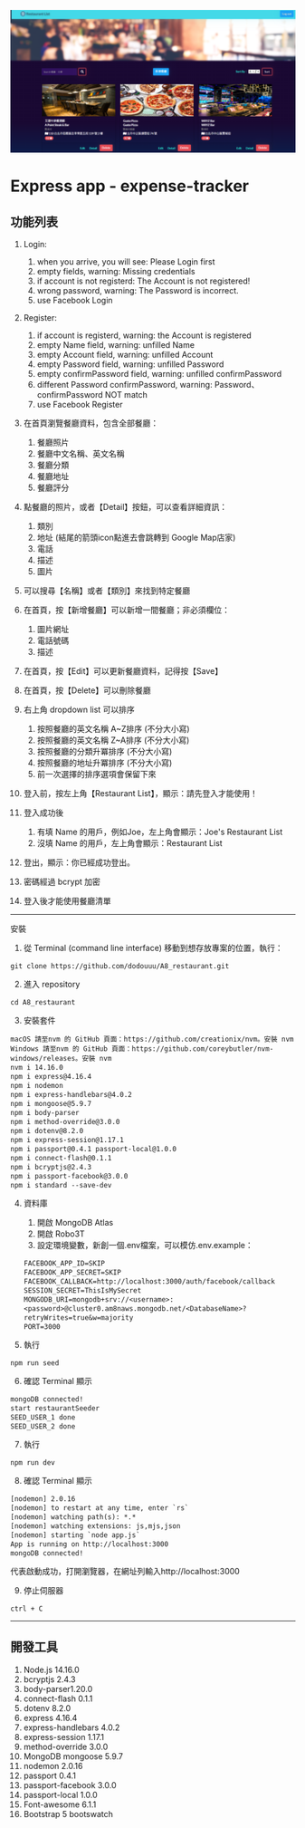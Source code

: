 ![cover](https://raw.githubusercontent.com/dodouuu/pictures/main/semester3_A1%20v2.png)
# Express app - expense-tracker

## 功能列表

1. Login:
	1. when you arrive, you will see: Please Login first
	2. empty fields, warning: Missing credentials
	3. if account is not registerd: The Account is not registered!
	4. wrong password, warning: The Password is incorrect.
	5. use Facebook Login

2. Register:
	1. if account is registerd, warning: the Account is registered
	2. empty Name field, warning: unfilled Name
	3. empty Account field, warning: unfilled Account
	4. empty Password field, warning: unfilled Password
	5. empty confirmPassword field, warning: unfilled confirmPassword
	6. different Password confirmPassword, warning: Password、confirmPassword NOT match
	7. use Facebook Register

2. 在首頁瀏覽餐廳資料，包含全部餐廳：
    1. 餐廳照片
    2. 餐廳中文名稱、英文名稱
    3. 餐廳分類
	4. 餐廳地址
    5. 餐廳評分
2. 點餐廳的照片，或者【Detail】按鈕，可以查看詳細資訊：
    1. 類別
    2. 地址 (結尾的箭頭icon點進去會跳轉到 Google Map店家)
    3. 電話
    4. 描述
    5. 圖片
3. 可以搜尋【名稱】或者【類別】來找到特定餐廳
4. 在首頁，按【新增餐廳】可以新增一間餐廳；非必須欄位：
	1. 圖片網址
	2. 電話號碼
	3. 描述
5. 在首頁，按【Edit】可以更新餐廳資料，記得按【Save】
6. 在首頁，按【Delete】可以刪除餐廳
7. 右上角 dropdown list 可以排序
	1. 按照餐廳的英文名稱 A~Z排序 (不分大小寫)
	2. 按照餐廳的英文名稱 Z~A排序 (不分大小寫)
	3. 按照餐廳的分類升冪排序 (不分大小寫)
	4. 按照餐廳的地址升冪排序 (不分大小寫)
	5. 前一次選擇的排序選項會保留下來
8. 登入前，按左上角【Restaurant List】，顯示：請先登入才能使用！

11. 登入成功後
	1. 有填 Name 的用戶，例如Joe，左上角會顯示：Joe's Restaurant List
	2. 沒填 Name 的用戶，左上角會顯示：Restaurant List
12. 登出，顯示：你已經成功登出。
13. 密碼經過 bcrypt 加密
14. 登入後才能使用餐廳清單
---
安裝
1. 從 Terminal (command line interface) 移動到想存放專案的位置，執行：
```
git clone https://github.com/dodouuu/A8_restaurant.git
```
2. 進入 repository 
```
cd A8_restaurant
```
3. 安裝套件
```
macOS 請至nvm 的 GitHub 頁面：https://github.com/creationix/nvm。安裝 nvm
Windows 請至nvm 的 GitHub 頁面：https://github.com/coreybutler/nvm-windows/releases。安裝 nvm
nvm i 14.16.0
npm i express@4.16.4
npm i nodemon
npm i express-handlebars@4.0.2
npm i mongoose@5.9.7
npm i body-parser
npm i method-override@3.0.0
npm i dotenv@8.2.0
npm i express-session@1.17.1
npm i passport@0.4.1 passport-local@1.0.0
npm i connect-flash@0.1.1
npm i bcryptjs@2.4.3
npm i passport-facebook@3.0.0
npm i standard --save-dev
```
4. 資料庫
    1. 開啟 MongoDB Atlas
    2. 開啟 Robo3T 
    3. 設定環境變數，新創一個.env檔案，可以模仿.env.example：
    ```
    FACEBOOK_APP_ID=SKIP
	FACEBOOK_APP_SECRET=SKIP
	FACEBOOK_CALLBACK=http://localhost:3000/auth/facebook/callback
	SESSION_SECRET=ThisIsMySecret
	MONGODB_URI=mongodb+srv://<username>:<password>@cluster0.am8naws.mongodb.net/<DatabaseName>?retryWrites=true&w=majority
	PORT=3000
    ```

5. 執行
```
npm run seed
```
6. 確認 Terminal 顯示
```
mongoDB connected!
start restaurantSeeder
SEED_USER_1 done
SEED_USER_2 done
```
7. 執行
```
npm run dev
```
8. 確認 Terminal 顯示
```
[nodemon] 2.0.16
[nodemon] to restart at any time, enter `rs`
[nodemon] watching path(s): *.*
[nodemon] watching extensions: js,mjs,json
[nodemon] starting `node app.js`
App is running on http://localhost:3000
mongoDB connected!
```
代表啟動成功，打開瀏覽器，在網址列輸入http://localhost:3000

9. 停止伺服器
```
ctrl + C
```

---
## 開發工具
1. Node.js 14.16.0
2. bcryptjs 2.4.3
3. body-parser1.20.0
4. connect-flash 0.1.1
5. dotenv 8.2.0
6. express 4.16.4
7. express-handlebars 4.0.2
8. express-session 1.17.1
9. method-override 3.0.0
10. MongoDB mongoose 5.9.7
11. nodemon 2.0.16
12. passport 0.4.1
13. passport-facebook 3.0.0
14. passport-local 1.0.0
15. Font-awesome 6.1.1
16. Bootstrap 5 bootswatch
